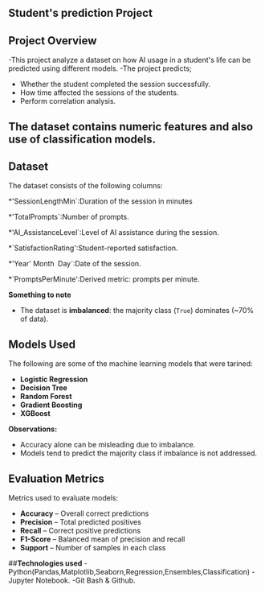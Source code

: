 ## Student's prediction  Project


## **Project Overview**
 
-This project analyze a dataset on how AI usage in a student's life can be predicted using different models.
-The project predicts;

- Whether the student completed the session successfully.
- How time affected the sessions of the students.
- Perform correlation analysis.

The dataset contains numeric features and also use of classification models.
---

## **Dataset**

The dataset consists of the following columns:
 
 *'SessionLengthMin`:Duration of the session in minutes 
 
 *'TotalPrompts`:Number of prompts.
 
 *'AI_AssistanceLevel`:Level of AI assistance during the session.
 
 *`SatisfactionRating':Student-reported satisfaction.
 
 *'Year' Month` `Day`:Date of the session. 
 
 *`PromptsPerMinute':Derived metric: prompts per minute.
 

**Something to note**

- The dataset is **imbalanced**: the majority class (`True`) dominates (~70% of data). 

## **Models Used**

The following are some of the  machine learning models  that were tarined:

- **Logistic Regression**  
- **Decision Tree**  
- **Random Forest**  
- **Gradient Boosting**  
- **XGBoost**  

**Observations:**

- Accuracy alone can be misleading due to imbalance.  
- Models tend to predict the majority class if imbalance is not addressed.

## **Evaluation Metrics**

Metrics used to evaluate models:

- **Accuracy** – Overall correct predictions  
- **Precision** – Total predicted positives
- **Recall** – Correct positive predictions
- **F1-Score** – Balanced mean of precision and recall  
- **Support** – Number of samples in each class

##**Technologies used**
-Python(Pandas,Matplotlib,Seaborn,Regression,Ensembles,Classification)
-Jupyter Notebook.
-Git Bash & Github.

